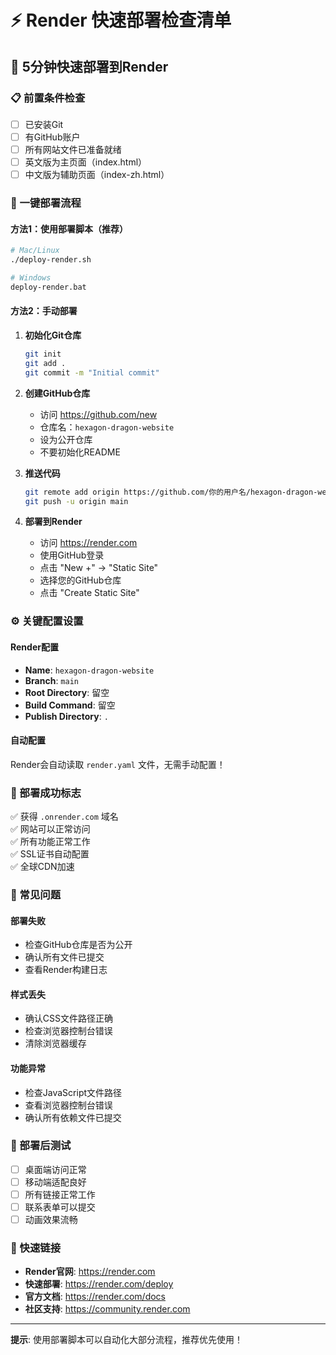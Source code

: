 # ⚡ Render 快速部署检查清单

## 🚀 5分钟快速部署到Render

### 📋 前置条件检查
- [ ] 已安装Git
- [ ] 有GitHub账户
- [ ] 所有网站文件已准备就绪
- [ ] 英文版为主页面（index.html）
- [ ] 中文版为辅助页面（index-zh.html）

### 🔄 一键部署流程

#### 方法1：使用部署脚本（推荐）
```bash
# Mac/Linux
./deploy-render.sh

# Windows
deploy-render.bat
```

#### 方法2：手动部署
1. **初始化Git仓库**
   ```bash
   git init
   git add .
   git commit -m "Initial commit"
   ```

2. **创建GitHub仓库**
   - 访问 https://github.com/new
   - 仓库名：`hexagon-dragon-website`
   - 设为公开仓库
   - 不要初始化README

3. **推送代码**
   ```bash
   git remote add origin https://github.com/你的用户名/hexagon-dragon-website.git
   git push -u origin main
   ```

4. **部署到Render**
   - 访问 https://render.com
   - 使用GitHub登录
   - 点击 "New +" → "Static Site"
   - 选择您的GitHub仓库
   - 点击 "Create Static Site"

### ⚙️ 关键配置设置

#### Render配置
- **Name**: `hexagon-dragon-website`
- **Branch**: `main`
- **Root Directory**: 留空
- **Build Command**: 留空
- **Publish Directory**: `.`

#### 自动配置
Render会自动读取 `render.yaml` 文件，无需手动配置！

### 🎯 部署成功标志

✅ 获得 `.onrender.com` 域名  
✅ 网站可以正常访问  
✅ 所有功能正常工作  
✅ SSL证书自动配置  
✅ 全球CDN加速  

### 🚨 常见问题

#### 部署失败
- 检查GitHub仓库是否为公开
- 确认所有文件已提交
- 查看Render构建日志

#### 样式丢失
- 确认CSS文件路径正确
- 检查浏览器控制台错误
- 清除浏览器缓存

#### 功能异常
- 检查JavaScript文件路径
- 查看浏览器控制台错误
- 确认所有依赖文件已提交

### 📱 部署后测试

- [ ] 桌面端访问正常
- [ ] 移动端适配良好
- [ ] 所有链接正常工作
- [ ] 联系表单可以提交
- [ ] 动画效果流畅

### 🔗 快速链接

- **Render官网**: https://render.com
- **快速部署**: https://render.com/deploy
- **官方文档**: https://render.com/docs
- **社区支持**: https://community.render.com

---

**提示**: 使用部署脚本可以自动化大部分流程，推荐优先使用！
